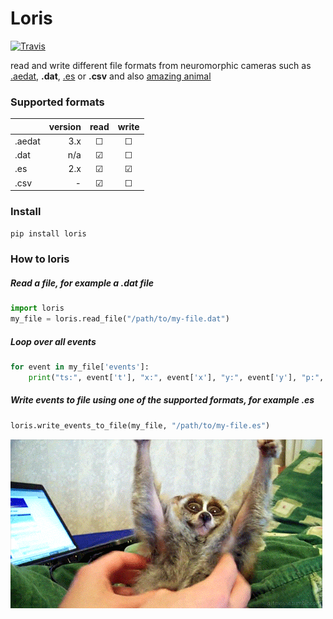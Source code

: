 # Loris
[![Travis](https://img.shields.io/travis/neuromorphic-paris/loris/master.svg?label=Travis%20CI)](https://www.travis-ci.org/neuromorphic-paris/loris)

read and write different file formats from neuromorphic cameras such as [.aedat](https://inivation.com/support/software/fileformat/), **.dat**, [.es](https://github.com/neuromorphic-paris/event_stream) or **.csv** and also [amazing animal](https://giphy.com/search/slow-loris)

### Supported formats
|        | version | read    | write   |
|--------|--------:|:-------:|:-------:|
| .aedat | 3.x     | &#9744; | &#9744; |
| .dat   | n/a     | &#9745; | &#9744; |
| .es    | 2.x     | &#9745; | &#9745; |
| .csv   | -       | &#9745; | &#9744; |

### Install
~~~python
pip install loris
~~~

### How to loris
##### Read a file, for example a .dat file
~~~python
import loris
my_file = loris.read_file("/path/to/my-file.dat")
~~~

##### Loop over all events
~~~python
for event in my_file['events']:
    print("ts:", event['t'], "x:", event['x'], "y:", event['y'], "p:", event['polarity'])
~~~

##### Write events to file using one of the supported formats, for example .es
~~~python
loris.write_events_to_file(my_file, "/path/to/my-file.es")
~~~

![loris](loris.gif "The Loris Banner")
